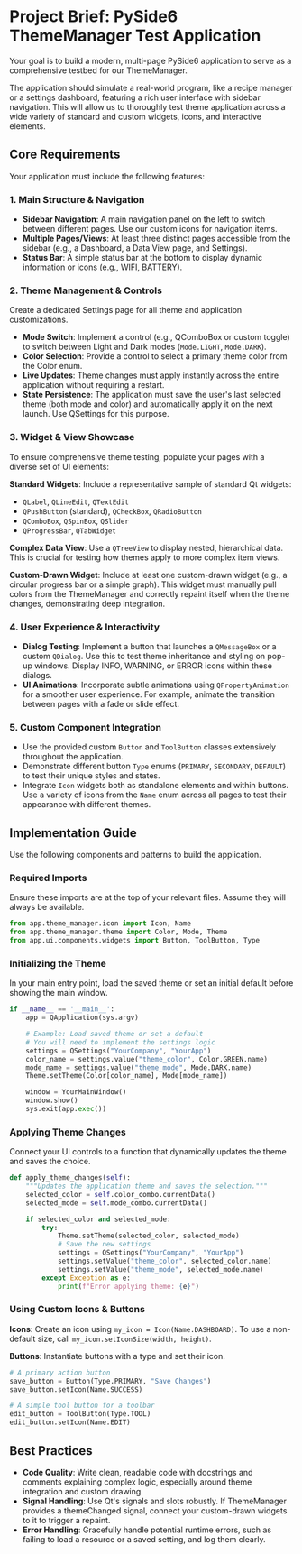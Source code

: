 # Project Brief: PySide6 ThemeManager Test Application

Your goal is to build a modern, multi-page PySide6 application to serve as a comprehensive testbed for our ThemeManager.

The application should simulate a real-world program, like a recipe manager or a settings dashboard, featuring a rich user interface with sidebar navigation. This will allow us to thoroughly test theme application across a wide variety of standard and custom widgets, icons, and interactive elements.

## Core Requirements

Your application must include the following features:

### 1. Main Structure & Navigation

- **Sidebar Navigation**: A main navigation panel on the left to switch between different pages. Use our custom icons for navigation items.
- **Multiple Pages/Views**: At least three distinct pages accessible from the sidebar (e.g., a Dashboard, a Data View page, and Settings).
- **Status Bar**: A simple status bar at the bottom to display dynamic information or icons (e.g., WIFI, BATTERY).

### 2. Theme Management & Controls

Create a dedicated Settings page for all theme and application customizations.

- **Mode Switch**: Implement a control (e.g., QComboBox or custom toggle) to switch between Light and Dark modes (`Mode.LIGHT`, `Mode.DARK`).
- **Color Selection**: Provide a control to select a primary theme color from the Color enum.
- **Live Updates**: Theme changes must apply instantly across the entire application without requiring a restart.
- **State Persistence**: The application must save the user's last selected theme (both mode and color) and automatically apply it on the next launch. Use QSettings for this purpose.

### 3. Widget & View Showcase

To ensure comprehensive theme testing, populate your pages with a diverse set of UI elements:

**Standard Widgets**: Include a representative sample of standard Qt widgets:
- `QLabel`, `QLineEdit`, `QTextEdit`
- `QPushButton` (standard), `QCheckBox`, `QRadioButton`
- `QComboBox`, `QSpinBox`, `QSlider`
- `QProgressBar`, `QTabWidget`

**Complex Data View**: Use a `QTreeView` to display nested, hierarchical data. This is crucial for testing how themes apply to more complex item views.

**Custom-Drawn Widget**: Include at least one custom-drawn widget (e.g., a circular progress bar or a simple graph). This widget must manually pull colors from the ThemeManager and correctly repaint itself when the theme changes, demonstrating deep integration.

### 4. User Experience & Interactivity

- **Dialog Testing**: Implement a button that launches a `QMessageBox` or a custom `QDialog`. Use this to test theme inheritance and styling on pop-up windows. Display INFO, WARNING, or ERROR icons within these dialogs.
- **UI Animations**: Incorporate subtle animations using `QPropertyAnimation` for a smoother user experience. For example, animate the transition between pages with a fade or slide effect.

### 5. Custom Component Integration

- Use the provided custom `Button` and `ToolButton` classes extensively throughout the application.
- Demonstrate different button `Type` enums (`PRIMARY`, `SECONDARY`, `DEFAULT`) to test their unique styles and states.
- Integrate `Icon` widgets both as standalone elements and within buttons. Use a variety of icons from the `Name` enum across all pages to test their appearance with different themes.

## Implementation Guide

Use the following components and patterns to build the application.

### Required Imports

Ensure these imports are at the top of your relevant files. Assume they will always be available.

```python
from app.theme_manager.icon import Icon, Name
from app.theme_manager.theme import Color, Mode, Theme
from app.ui.components.widgets import Button, ToolButton, Type
```

### Initializing the Theme

In your main entry point, load the saved theme or set an initial default before showing the main window.

```python
if __name__ == '__main__':
    app = QApplication(sys.argv)

    # Example: Load saved theme or set a default
    # You will need to implement the settings logic
    settings = QSettings("YourCompany", "YourApp")
    color_name = settings.value("theme_color", Color.GREEN.name)
    mode_name = settings.value("theme_mode", Mode.DARK.name)
    Theme.setTheme(Color[color_name], Mode[mode_name])

    window = YourMainWindow()
    window.show()
    sys.exit(app.exec())
```

### Applying Theme Changes

Connect your UI controls to a function that dynamically updates the theme and saves the choice.

```python
def apply_theme_changes(self):
    """Updates the application theme and saves the selection."""
    selected_color = self.color_combo.currentData()
    selected_mode = self.mode_combo.currentData()

    if selected_color and selected_mode:
        try:
            Theme.setTheme(selected_color, selected_mode)
            # Save the new settings
            settings = QSettings("YourCompany", "YourApp")
            settings.setValue("theme_color", selected_color.name)
            settings.setValue("theme_mode", selected_mode.name)
        except Exception as e:
            print(f"Error applying theme: {e}")
```

### Using Custom Icons & Buttons

**Icons**: Create an icon using `my_icon = Icon(Name.DASHBOARD)`. To use a non-default size, call `my_icon.setIconSize(width, height)`.

**Buttons**: Instantiate buttons with a type and set their icon.

```python
# A primary action button
save_button = Button(Type.PRIMARY, "Save Changes")
save_button.setIcon(Name.SUCCESS)

# A simple tool button for a toolbar
edit_button = ToolButton(Type.TOOL)
edit_button.setIcon(Name.EDIT)
```

## Best Practices

- **Code Quality**: Write clean, readable code with docstrings and comments explaining complex logic, especially around theme integration and custom drawing.
- **Signal Handling**: Use Qt's signals and slots robustly. If ThemeManager provides a themeChanged signal, connect your custom-drawn widgets to it to trigger a repaint.
- **Error Handling**: Gracefully handle potential runtime errors, such as failing to load a resource or a saved setting, and log them clearly.
